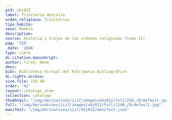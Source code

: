 ```yaml
---
pid: obj012
label: Trinitario descalzo
orden_religiosa: Trinitarios
tipo_habito:
sexo: Hombre
description:
source: Historia y trajes de las ordenes religiosas (tomo II)
pag: '159'
_date: '1846'
type: Libro
dc.citation.manuskript:
author: Tirón, René
desc:
bibl: Biblioteca Virtual del Patrimonio Bibliográfico
dc.rights.acceso:
size.file: 139 kB
order: '42'
layout: catalogo_item
collection: catalogo
thumbnail: "/img/derivatives/iiif/images/obj012/full/250,/0/default.jpg"
full: "/img/derivatives/iiif/images/obj012/full/1140,/0/default.jpg"
manifest: "/img/derivatives/iiif/obj012/manifest.json"
---
```

